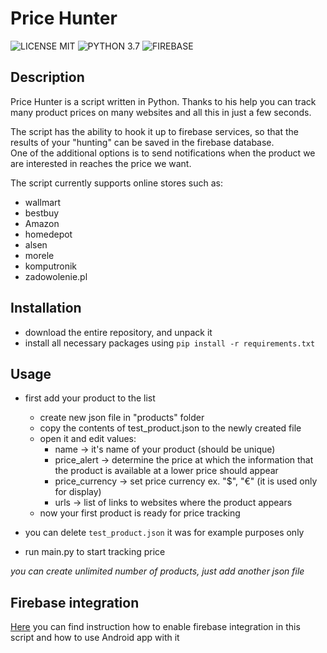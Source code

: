 # Price Hunter
![LICENSE MIT](https://img.shields.io/badge/License-MIT-green)
![PYTHON 3.7](https://img.shields.io/badge/Python-3.7-blue)
![FIREBASE](https://img.shields.io/badge/Firebase-integration-blue)

## Description
Price Hunter is a script written in Python. Thanks to his help you can track many product prices on many websites and all this in just a few seconds. 

The script has the ability to hook it up to firebase services, so that the results of your "hunting" can be saved in the firebase database.\
One of the additional options is to send notifications when the product we are interested in reaches the price we want.

The script currently supports online stores such as:
- wallmart
- bestbuy
- Amazon
- homedepot
- alsen
- morele  
- komputronik
- zadowolenie.pl

## Installation

- download the entire repository, and unpack it
- install all necessary packages using ```pip install -r requirements.txt```

## Usage

- first add your product to the list
    * create new json file in "products" folder
    * copy the contents of test_product.json to the newly created file
    * open it and edit values:
        * name -> it's name of your product (should be unique)
        * price_alert -> determine the price at which the information that the product is available at a lower price should appear
        * price_currency -> set price currency ex. "$", "€" (it is used only for display)
        * urls -> list of links to websites where the product appears
    * now your first product is ready for price tracking
    
- you can delete ```test_product.json``` it was for example purposes only
- run main.py to start tracking price


_you can create unlimited number of products, just add another json file_
 
## Firebase integration

[Here](FIREBASE_INTEGRATION.md) you can find instruction how to enable firebase integration in this script and how to use Android app with it